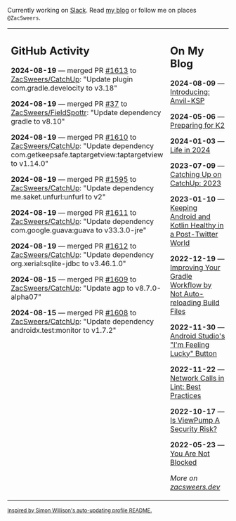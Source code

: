 Currently working on [Slack](https://slack.com/). Read [my blog](https://zacsweers.dev/) or follow me on places `@ZacSweers`.

<table><tr><td valign="top" width="60%">

## GitHub Activity
<!-- githubActivity starts -->
**2024-08-19** — merged PR [#1613](https://github.com/ZacSweers/CatchUp/pull/1613) to [ZacSweers/CatchUp](https://github.com/ZacSweers/CatchUp): "Update plugin com.gradle.develocity to v3.18"

**2024-08-19** — merged PR [#37](https://github.com/ZacSweers/FieldSpottr/pull/37) to [ZacSweers/FieldSpottr](https://github.com/ZacSweers/FieldSpottr): "Update dependency gradle to v8.10"

**2024-08-19** — merged PR [#1610](https://github.com/ZacSweers/CatchUp/pull/1610) to [ZacSweers/CatchUp](https://github.com/ZacSweers/CatchUp): "Update dependency com.getkeepsafe.taptargetview:taptargetview to v1.14.0"

**2024-08-19** — merged PR [#1595](https://github.com/ZacSweers/CatchUp/pull/1595) to [ZacSweers/CatchUp](https://github.com/ZacSweers/CatchUp): "Update dependency me.saket.unfurl:unfurl to v2"

**2024-08-19** — merged PR [#1611](https://github.com/ZacSweers/CatchUp/pull/1611) to [ZacSweers/CatchUp](https://github.com/ZacSweers/CatchUp): "Update dependency com.google.guava:guava to v33.3.0-jre"

**2024-08-19** — merged PR [#1612](https://github.com/ZacSweers/CatchUp/pull/1612) to [ZacSweers/CatchUp](https://github.com/ZacSweers/CatchUp): "Update dependency org.xerial:sqlite-jdbc to v3.46.1.0"

**2024-08-15** — merged PR [#1609](https://github.com/ZacSweers/CatchUp/pull/1609) to [ZacSweers/CatchUp](https://github.com/ZacSweers/CatchUp): "Update agp to v8.7.0-alpha07"

**2024-08-15** — merged PR [#1608](https://github.com/ZacSweers/CatchUp/pull/1608) to [ZacSweers/CatchUp](https://github.com/ZacSweers/CatchUp): "Update dependency androidx.test:monitor to v1.7.2"
<!-- githubActivity ends -->
</td><td valign="top" width="40%">

## On My Blog
<!-- blog starts -->
**2024-08-09** — [Introducing: Anvil-KSP](https://www.zacsweers.dev/introducing-anvil-ksp/)

**2024-05-06** — [Preparing for K2](https://www.zacsweers.dev/preparing-for-k2/)

**2024-01-03** — [Life in 2024](https://www.zacsweers.dev/life-in-2024/)

**2023-07-09** — [Catching Up on CatchUp: 2023](https://www.zacsweers.dev/catching-up-on-catchup-2023/)

**2023-01-10** — [Keeping Android and Kotlin Healthy in a Post-Twitter World](https://www.zacsweers.dev/keeping-android-healthy/)

**2022-12-19** — [Improving Your Gradle Workflow by Not Auto-reloading Build Files](https://www.zacsweers.dev/improving-your-workflow-by-not-auto-reloading-build-files/)

**2022-11-30** — [Android Studio's "I'm Feeling Lucky" Button](https://www.zacsweers.dev/android-studios-im-feeling-lucky-button/)

**2022-11-22** — [Network Calls in Lint: Best Practices](https://www.zacsweers.dev/network-calls-in-lint-best-practices/)

**2022-10-17** — [Is ViewPump A Security Risk?](https://www.zacsweers.dev/is-viewpump-a-security-risk/)

**2022-05-23** — [You Are Not Blocked](https://www.zacsweers.dev/you-are-not-blocked/)
<!-- blog ends -->
_More on [zacsweers.dev](https://zacsweers.dev/)_
</td></tr></table>

<sub><a href="https://simonwillison.net/2020/Jul/10/self-updating-profile-readme/">Inspired by Simon Willison's auto-updating profile README.</a></sub>